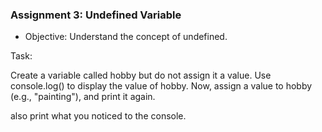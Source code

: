 ### Assignment 3: Undefined Variable
- Objective: Understand the concept of undefined.

Task:

Create a variable called hobby but do not assign it a value.
Use console.log() to display the value of hobby.
Now, assign a value to hobby (e.g., "painting"), and print it again.

also print what you noticed to the console.